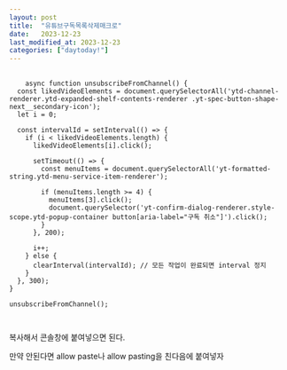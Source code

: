 ```yaml
---
layout: post
title:  "유튜브구독목록삭제매크로"
date:   2023-12-23
last_modified_at: 2023-12-23
categories: ["daytoday!"]
---
```


<pre>
  <code>
    async function unsubscribeFromChannel() {
  const likedVideoElements = document.querySelectorAll('ytd-channel-renderer.ytd-expanded-shelf-contents-renderer .yt-spec-button-shape-next__secondary-icon');
  let i = 0;

  const intervalId = setInterval(() => {
    if (i < likedVideoElements.length) {
      likedVideoElements[i].click();

      setTimeout(() => {
        const menuItems = document.querySelectorAll('yt-formatted-string.ytd-menu-service-item-renderer');
        
        if (menuItems.length >= 4) {
          menuItems[3].click();
          document.querySelector('yt-confirm-dialog-renderer.style-scope.ytd-popup-container button[aria-label="구독 취소"]').click();
        }
      }, 200);

      i++;
    } else {
      clearInterval(intervalId); // 모든 작업이 완료되면 interval 정지
    }
  }, 300);
}

unsubscribeFromChannel();

  </code>
</pre>

복사해서 콘솔창에 붙여넣으면 된다.

만약 안된다면 allow paste나 allow pasting을 친다음에 붙여넣자
